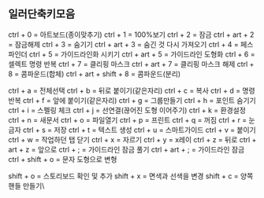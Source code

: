## 일러단축키모음

ctrl + 0 = 아트보드(종이맞추기)
ctrl + 1 = 100%보기
ctrl + 2 = 잠금
ctrl + art + 2 = 잠금해제
ctrl + 3 = 숨기기
ctrl + art + 3 = 숨긴 것 다시 가져오기
ctrl + 4 = 페스파인더
ctrl + 5 = 가이드라인화 시키기
ctrl + art + 5 = 가이드라인 도형화
ctrl + 6 = 셀렉트 명령 반복
ctrl + 7 = 클리핑 마스크
ctrl + art + 7 = 클리핑 마스크 해제
ctrl + 8 = 콤파운드(합체)
ctrl + art + shift + 8 = 콤파운드(분리)

ctrl + a = 전체선택
ctrl + b = 뒤로 붙이기(같은자리)
ctrl + c = 복사
ctrl + d = 명령반복
ctrl + f = 앞에 붙이기(같은자리)
ctrl + g = 그룹만들기
ctrl + h = 포인트 숨기기
ctrl + i = 스펠링 체크
ctrl + j = 선연결(끊어진 도형 이어주기)
ctrl + k = 환경설정
ctrl + n = 새문서
ctrl + o = 파일열기
ctrl + p = 프린트
ctrl + q = 꺼짐
ctrl + r = 눈금자
ctrl + s = 저장
ctrl + t = 텍스트 생성
ctrl + u = 스마트가이드
ctrl + v = 붙이기
ctrl + w = 작업하던 탭 닫기
ctrl + x = 자르기
ctrl + y = x레이
ctrl + z = 뒤로
ctrl + art + z = 앞으로
ctrl + ; = 가이드라인 잠금 풀기
ctrl + art + ; = 가이드라인 잠금
ctrl + shift + o = 문자 도형으로 변형

shift + o = 스토리보드 확인 및 추가
shift + x = 면색과 선색을 변경
shift + c = 양쪽 핸들 만들기\